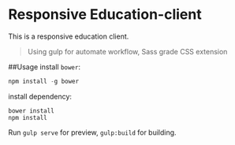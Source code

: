 # Responsive Education-client
This is a responsive education client.
>Using gulp for automate workflow, Sass grade CSS extension

##Usage
install `bower`:
```javascript
npm install -g bower
```

install dependency:
```
bower install
npm install
```

Run `gulp serve` for preview, `gulp:build` for building.

